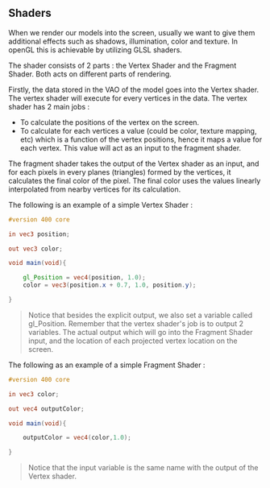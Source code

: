 ## Shaders

When we render our models into the screen, usually we want to give them additional effects such as shadows, illumination, color and texture. In openGL this is achievable by utilizing GLSL shaders.

The shader consists of 2 parts : the Vertex Shader and the Fragment Shader. Both acts on different parts of rendering.

Firstly, the data stored in the VAO of the model goes into the Vertex shader. The vertex shader will execute for every vertices in the data.
The vertex shader has 2 main jobs : 
* To calculate the positions of the vertex on the screen.
* To calculate for each vertices a value (could be color, texture mapping, etc) which is a function of the vertex positions, hence it maps a value for each vertex.  This value will act as an input to the fragment shader.

The fragment shader takes the output of the Vertex shader as an input, and for each pixels in every planes (triangles) formed by the vertices, it calculates the final color of the pixel. The final color uses the values linearly interpolated from nearby vertices for its calculation. 

The following is an example of a simple Vertex Shader :
```GLSL
#version 400 core

in vec3 position;

out vec3 color;

void main(void){

    gl_Position = vec4(position, 1.0);
    color = vec3(position.x + 0.7, 1.0, position.y);

}
```
> Notice that besides the explicit output, we also set a variable called gl_Position.
> Remember that the vertex shader's job is to output 2 variables. The actual output which will go into the Fragment Shader input, and the location of each projected vertex location on the screen.

The following as an example of a simple Fragment Shader :
```GLSL
#version 400 core

in vec3 color;

out vec4 outputColor;

void main(void){

    outputColor = vec4(color,1.0);

}
```
> Notice that the input variable is the same name with the output of the Vertex shader.
